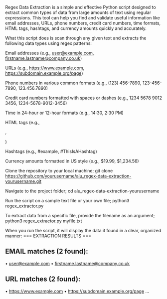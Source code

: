 Regex Data Extraction is a simple and effective Python script designed to extract common types of data from large amounts of text using regular expressions. This tool can help you find and validate useful information like email addresses, URLs, phone numbers, credit card numbers, time formats, HTML tags, hashtags, and currency amounts quickly and accurately.

What this script does is scan through any given text and extracts the following data types using regex patterns:

Email addresses (e.g., user@example.com, firstname.lastname@company.co.uk)

URLs (e.g., https://www.example.com, https://subdomain.example.org/page)

Phone numbers in various common formats (e.g., (123) 456-7890, 123-456-7890, 123.456.7890)

Credit card numbers formatted with spaces or dashes (e.g., 1234 5678 9012 3456, 1234-5678-9012-3456)

Time in 24-hour or 12-hour formats (e.g., 14:30, 2:30 PM)

HTML tags (e.g., <p>, <div class="example">)

Hashtags (e.g., #example, #ThisIsAHashtag)

Currency amounts formatted in US style (e.g., $19.99, $1,234.56)

Clone the repository to your local machine;
git clone https://github.com/yourusername/alu_regex-data-extraction-yourusername.git

Navigate to the project folder;
cd alu_regex-data-extraction-yourusername

Run the script on a sample text file or your own file;
python3 regex_extractor.py

To extract data from a specific file, provide the filename as an argument;
python3 regex_extractor.py myfile.txt

When you run the script, it will display the data it found in a clear, organized manner:
=== EXTRACTION RESULTS ===

EMAIL matches (2 found):
----------------------------------------
  • user@example.com
  • firstname.lastname@company.co.uk

URL matches (2 found):
----------------------------------------
  • https://www.example.com
  • https://subdomain.example.org/page
...

